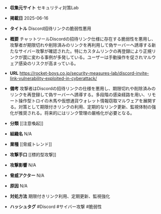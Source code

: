 - **収集元サイト**
セキュリティ対策Lab

- **掲載日**
2025-06-16

- **タイトル**
Discord招待リンクの脆弱性悪用

- **概要**
チャットツールDiscordの招待リンク仕様に存在する脆弱性を悪用し、攻撃者が期限切れや削除済みのリンクを再利用して偽サーバーへ誘導する新たなサイバー攻撃が確認された。特にカスタムリンクの再登録により正規リンクが罠に変わる事例が多発している。ユーザーは手動操作を促されマルウェア感染のリスクが高まっている。

- **URL**
https://rocket-boys.co.jp/security-measures-lab/discord-invite-link-vulnerability-exploited-in-cyberattack/

- **備考**
攻撃者はDiscordの招待リンクの仕様を悪用し、期限切れや削除済みのリンクを再登録して偽サーバーへ誘導する。多段階の感染経路を用い、リモート操作型トロイの木馬や仮想通貨ウォレット情報窃取マルウェアを展開する。対策として期限付きリンクの利用、定期的なリンク更新、監視体制の強化が推奨される。将来的にはリンク管理の厳格化が必要となる。

- **分類**
[[注意喚起]]

- **組織名**
N/A

- **業種**
[[脅威トレンド]]

- **攻撃手口**
[[標的型攻撃]]

- **攻撃影響**
N/A

- **脅威アクター**
N/A

- **原因**
N/A

- **対処方法**
期限付きリンク利用、定期更新、監視強化

- **ハッシュタグ**
#Discord #サイバー攻撃 #脆弱性
